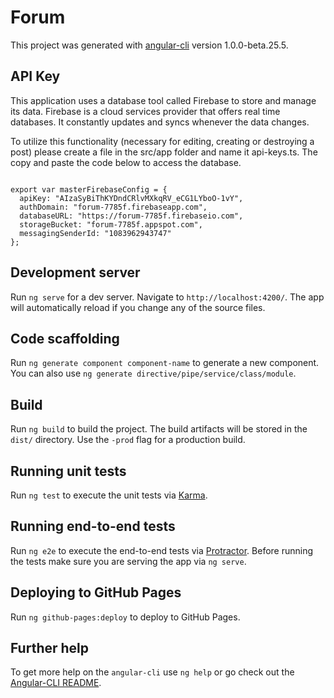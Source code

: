 # Forum

This project was generated with [angular-cli](https://github.com/angular/angular-cli) version 1.0.0-beta.25.5.



## API Key

This application uses a database tool called Firebase to store and manage its data. Firebase is a cloud services provider that offers real time databases. It constantly updates and syncs whenever the data changes.

To utilize this functionality (necessary for editing, creating or destroying a post) please create a file in the src/app folder and name it api-keys.ts. The copy and paste the code below to access the database.

```````````````````

export var masterFirebaseConfig = {
  apiKey: "AIzaSyBiThKYDndCRlvMXkqRV_eCG1LYboO-1vY",
  authDomain: "forum-7785f.firebaseapp.com",
  databaseURL: "https://forum-7785f.firebaseio.com",
  storageBucket: "forum-7785f.appspot.com",
  messagingSenderId: "1083962943747"
};

```````````````````

## Development server
Run `ng serve` for a dev server. Navigate to `http://localhost:4200/`. The app will automatically reload if you change any of the source files.

## Code scaffolding

Run `ng generate component component-name` to generate a new component. You can also use `ng generate directive/pipe/service/class/module`.

## Build

Run `ng build` to build the project. The build artifacts will be stored in the `dist/` directory. Use the `-prod` flag for a production build.

## Running unit tests

Run `ng test` to execute the unit tests via [Karma](https://karma-runner.github.io).

## Running end-to-end tests

Run `ng e2e` to execute the end-to-end tests via [Protractor](http://www.protractortest.org/).
Before running the tests make sure you are serving the app via `ng serve`.

## Deploying to GitHub Pages

Run `ng github-pages:deploy` to deploy to GitHub Pages.

## Further help

To get more help on the `angular-cli` use `ng help` or go check out the [Angular-CLI README](https://github.com/angular/angular-cli/blob/master/README.md).

